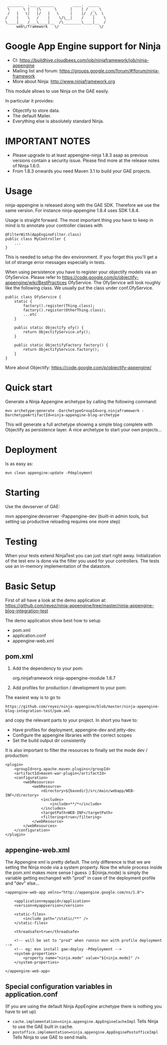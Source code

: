      _______  .___ _______        ____.  _____   
     \      \ |   |\      \      |    | /  _  \  
     /   |   \|   |/   |   \     |    |/  /_\  \ 
    /    |    \   /    |    \/\__|    /    |    \
    \____|__  /___\____|__  /\________\____|__  /
         web\/framework   \/                  \/ 
        


Google App Engine support for Ninja
===================================

- CI: https://buildhive.cloudbees.com/job/ninjaframework/job/ninja-appengine
- Mailing list and forum:  https://groups.google.com/forum/#!forum/ninja-framework
- More about Ninja: http://www.ninjaframework.org


This module allows to use Ninja on the GAE easily.

In particular it provides:
- Objectify to store data.
- The default Mailer.
- Everything else is absolutely standard Ninja.


IMPORTANT NOTES
===============

- Please upgrade to at least appengine-ninja 1.8.3 asap as previous versions contain a security issue. Please find more
  at the release notes of Ninja 1.6.0.
- From 1.8.3 onwards you need Maven 3.1 to build your GAE projects.


Usage
=====

ninja-appengine is released along with the GAE SDK. Therefore we use the same version.
For instance ninja-appengine 1.8.4 uses SDK 1.8.4.

Usage is straight forward. The most important thing you have to keep in mind is to annotate 
your controller classes with

    @FilterWith(AppEngineFilter.class)
    public class MyController {
        ...
    }
    
This is needed to setup the dev environment. If you forget this you'll get a lot
of strange error messages especially in tests.
    
When using persistence you have to register your objectify models via an OfyService.
Please refer to https://code.google.com/p/objectify-appengine/wiki/BestPractices OfyService.
The OfyService will look roughly like the following class.
We usually put the class under conf.OfyService.


    public class OfyService {
        static {
            factory().register(Thing.class);
            factory().register(OtherThing.class);
            ...etc
        }

        public static Objectify ofy() {
            return ObjectifyService.ofy();
        }

        public static ObjectifyFactory factory() {
            return ObjectifyService.factory();
        }
    }
        
More about Objectify: https://code.google.com/p/objectify-appengine/


Quick start
===========

Generate a Ninja Appengine archetype by calling the following command:

    mvn archetype:generate -DarchetypeGroupId=org.ninjaframework -DarchetypeArtifactId=ninja-appengine-blog-archetype

This will generate a full archetype showing a simple blog complete with Objectify as 
persistence layer. A nice archetype to start your own projects...


Deployment
==========

Is as easy as:

    mvn clean appengine:update -Pdeployment
    
    
Starting
========

Use the devserver of GAE:

   mvn appengine:devserver -Pappengine-dev 
   (built-in admin tools, but setting up productive reloading requires one more step)


Testing
=======

When your tests extend NinjaTest you can just start right away. Initialization of
the test env is done via the filter you used for your controllers. The tests use
an in-memory implementation of the datastore.


Basic Setup
===========

First of all have a look at the demo application at:
https://github.com/reyez/ninja-appengine/tree/master/ninja-appengine-blog-integration-test

The demo application show best how to setup

- pom.xml
- application.conf
- appengine-web.xml


pom.xml
-------

1) Add the dependency to your pom:

    <dependency>
        <groupId>org.ninjaframework</groupId>
        <artifactId>ninja-appengine-module</artifactId>
        <version>1.8.7</version>
    </dependency>


2) Add profiles for production / development to your pom:

The easiest way is to go to

    https://github.com/reyez/ninja-appengine/blob/master/ninja-appengine-blog-integration-test/pom.xml
    
and copy the relevant parts to your project. In short you have to:

- Have profiles for deployment, appengine-dev and jetty-dev.
- Configure the appengine libraries with the correct scopes
- Set the build output dir consistently

It is also important to filter the resources to finally set the mode dev / production:

    <plugin>
        <groupId>org.apache.maven.plugins</groupId>
        <artifactId>maven-war-plugin</artifactId>
        <configuration>
            <webResources>
                <webResource>
                    <directory>${basedir}/src/main/webapp/WEB-INF</directory>
                    <includes>
                        <include>**/*</include>
                    </includes>
                    <targetPath>WEB-INF</targetPath>
                    <filtering>true</filtering>
                </webResource>
            </webResources>
        </configuration>
    </plugin>



appengine-web.xml
-----------------

The Appengine xml is pretty default. The only difference is that we are setting
the Ninja mode via a system property. Now the whole process inside the pom.xml
makes more sense I guess :) ${ninja.mode} is simply the variable getting exchanged
with "prod" in case of the deployment profile and "dev" else...

    <appengine-web-app xmlns="http://appengine.google.com/ns/1.0">

        <application>myappid</application>
        <version>myappversion</version>

        <static-files>
            <include path="/static/**" />
        </static-files>
    
        <threadsafe>true</threadsafe>
    
        <!-- will be set to "prod" when runnin mvn with profile deployment -->
        <!-- eg: mvn install gae:deploy -Pdeployment -->
        <system-properties>
            <property name="ninja.mode" value="${ninja.mode}" />
        </system-properties>
    
    </appengine-web-app>


Special configuration variables in application.conf
---------------------------------------------------

(If you are using the default Ninja AppEngine archetype there is nothing you have to set up)

 * <code>cache.implementation=ninja.appengine.AppEngineCacheImpl</code> Tells Ninja to use the GAE built in cache.
 * <code>postoffice.implementation=ninja.appengine.AppEnginePostofficeImpl</code> Tells Ninja to use GAE to send mails.




    
    

